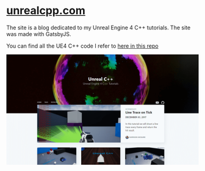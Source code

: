 # [unrealcpp.com](https://unrealcpp.com/)

The site is a blog dedicated to my Unreal Engine 4 C++ tutorials. The site was made with GatsbyJS.

You can find all the UE4 C++ code I refer to [here in this repo](https://github.com/Harrison1/unrealcpp)

[![screenshot](screenshot.png "screenshot")](https://unrealcpp.com)